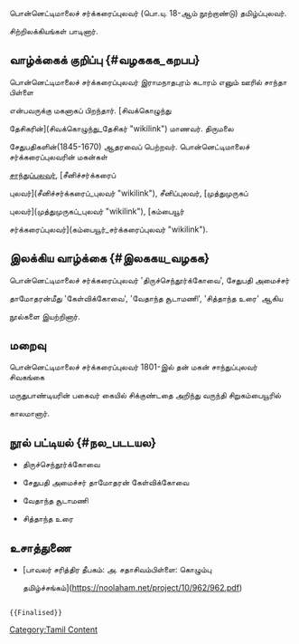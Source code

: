 பொன்னெட்டிமாலைச் சர்க்கரைப்புலவர் (பொ.யு. 18-ஆம் நூற்றாண்டு) தமிழ்ப்புலவர்.
சிற்றிலக்கியங்கள் பாடினார்.

## வாழ்க்கைக் குறிப்பு {#வழககக_கறபப}

பொன்னெட்டிமாலைச் சர்க்கரைப்புலவர் இராமநாதபுரம் கடாரம் எனும் ஊரில் சாந்தா பிள்ளை
என்பவருக்கு மகனாகப் பிறந்தார். [சிவக்கொழுந்து
தேசிகரின்](சிவக்கொழுந்து_தேசிகர் "wikilink") மாணவர். திருமலை
சேதுபதிகளின்(1845-1670) ஆதரவைப் பெற்றவர். பொன்னெட்டிமாலைச் சர்க்கரைப்புலவரின் மகன்கள்
[சாந்துப்புலவர்](சாந்துப்புலவர் "wikilink"), [சீனிச்சர்க்கரைப்
புலவர்](சீனிச்சர்க்கரைப்_புலவர் "wikilink"), சீனிப்புலவர், [முத்துமுருகப்
புலவர்](முத்துமுருகப்_புலவர் "wikilink"), [கம்பையூர்
சர்க்கரைப்புலவர்](கம்பையூர்_சர்க்கரைப்புலவர் "wikilink").

## இலக்கிய வாழ்க்கை {#இலககய_வழகக}

பொன்னெட்டிமாலைச் சர்க்கரைப்புலவர் \'திருச்செந்தூர்க்கோவை\', சேதுபதி அமைச்சர்
தாமோதரன்மீது \'கேள்விக்கோவை\', \'வேதாந்த சூடாமணி\', \'சித்தாந்த உரை\' ஆகிய
நூல்களை இயற்றினார்.

## மறைவு

பொன்னெட்டிமாலைச் சர்க்கரைப்புலவர் 1801-இல் தன் மகன் சாந்துப்புலவர் சிவகங்கை
மருதுபாண்டியரின் பகைவர் கையில் சிக்குண்டதை அறிந்து வருந்தி சிறுகம்பையூரில்
காலமானார்.

## நூல் பட்டியல் {#நல_படடயல}

-   திருச்செந்தூர்க்கோவை
-   சேதுபதி அமைச்சர் தாமோதரன் கேள்விக்கோவை
-   வேதாந்த சூடாமணி
-   சித்தாந்த உரை

## உசாத்துணை

-   [பாவலர் சரித்திர தீபகம்: அ. சதாசிவம்பிள்ளை: கொழும்பு
    தமிழ்ச்சங்கம்](https://noolaham.net/project/10/962/962.pdf)

```{=mediawiki}
{{Finalised}}
```
[Category:Tamil Content](Category:Tamil_Content "wikilink")
